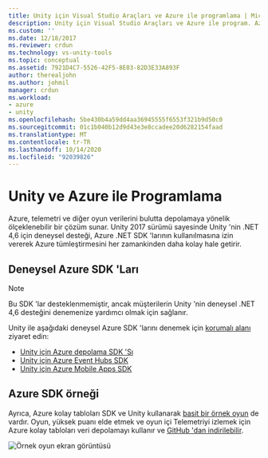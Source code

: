 ```yaml
---
title: Unity için Visual Studio Araçları ve Azure ile programlama | Microsoft Docs
description: Unity için Visual Studio Araçları ve Azure ile program. Azure, telemetri ve diğer oyun verilerini bulutta depolamaya yönelik ölçeklenebilir bir çözüm sunar.
ms.custom: ''
ms.date: 12/18/2017
ms.reviewer: crdun
ms.technology: vs-unity-tools
ms.topic: conceptual
ms.assetid: 7921D4C7-5526-42F5-8E03-82D3E33A893F
author: therealjohn
ms.author: johmil
manager: crdun
ms.workload:
- azure
- unity
ms.openlocfilehash: 5be430b4a59dd4aa36945555f6553f321b9d50c0
ms.sourcegitcommit: 01c1b040b12d9d43e3e8ccadee20d6282154faad
ms.translationtype: MT
ms.contentlocale: tr-TR
ms.lasthandoff: 10/14/2020
ms.locfileid: "92039826"
---
```

# <a name="program-with-unity-and-azure"></a>Unity ve Azure ile Programlama

Azure, telemetri ve diğer oyun verilerini bulutta depolamaya yönelik ölçeklenebilir bir çözüm sunar. Unity 2017 sürümü sayesinde Unity 'nin .NET 4,6 için deneysel desteği, Azure .NET SDK 'larının kullanılmasına izin vererek Azure tümleştirmesini her zamankinden daha kolay hale getirir.

## <a name="experimental-azure-sdks"></a>Deneysel Azure SDK 'Ları

> [!NOTE]
> Bu SDK 'lar desteklenmemiştir, ancak müşterilerin Unity 'nin deneysel .NET 4,6 desteğini denemenize yardımcı olmak için sağlanır.

Unity ile aşağıdaki deneysel Azure SDK 'larını denemek için [korumalı alanı](/sandbox/) ziyaret edin:

* [Unity için Azure depolama SDK 'Sı](/sandbox/gamedev/unity/azure-storage-unity?wt.mc_id=azgamedev-sandbox-brpeek)
* [Unity için Azure Event Hubs SDK](/sandbox/gamedev/unity/azure-event-hubs-unity?WT.mc_id=azgamedev-sandbox-brpeek)
* [Unity için Azure Mobile Apps SDK](/sandbox/gamedev/unity/azure-mobile-apps-unity?WT.mc_id=azgamedev-sandbox-brpeek)

## <a name="azure-sdk-sample"></a>Azure SDK örneği

Ayrıca, Azure kolay tabloları SDK ve Unity kullanarak [basit bir örnek oyun](/sandbox/gamedev/unity/samples/azure-mobile-apps-unity-racer) de vardır. Oyun, yüksek puanı elde etmek ve oyun içi Telemetriyi izlemek için Azure kolay tabloları veri depolamayı kullanır ve [GitHub 'dan indirilebilir](https://github.com/BrianPeek/AzureSamples-Unity).

![Örnek oyun ekran görüntüsü](media/vstu_azure-test-sample-game-image2.png)
